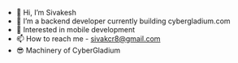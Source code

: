 - 👋 Hi, I’m Sivakesh
- 👀 I’m a backend developer currently building cybergladium.com
- 🌱 Interested in mobile development
- 📫 How to reach me - sivakcr8@gmail.com
- 😎 Machinery of CyberGladium
